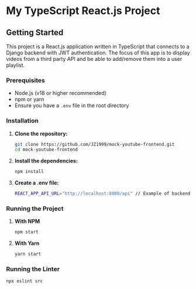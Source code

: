# My TypeScript React.js Project

## Getting Started

This project is a React.js application written in TypeScript that connects to a Django backend with JWT authentication. The focus of this app is to display videos from a third party API and be able to add/remove them into a user playlist.

### Prerequisites

- Node.js (v18 or higher recommended)
- npm or yarn
- Ensure you have a `.env` file in the root directory

### Installation

1. **Clone the repository:**

   ```bash
   git clone https://github.com/JZ1999/mock-youtube-frontend.git
   cd mock-youtube-frontend

2. **Install the dependencies:**

   ```bash
   npm install

3. **Create a .env file:**

   ```bash
   REACT_APP_API_URL="http://localhost:8000/api" // Example of backend URL

### Running the Project

1. **With NPM**
    ```bash
    npm start

2. **With Yarn**
    ```bash
    yarn start

### Running the Linter

```bash
npx eslint src

